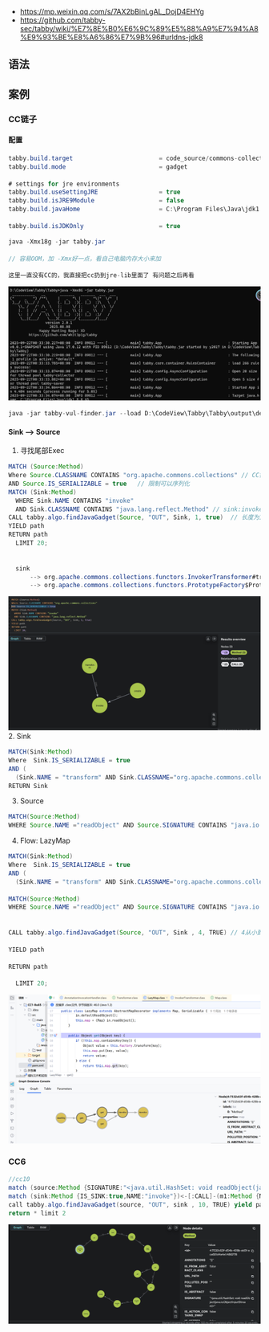 
- https://mp.weixin.qq.com/s/7AX2bBinLgAL_DojD4EHYg
- https://github.com/tabby-sec/tabby/wiki/%E7%8E%B0%E6%9C%89%E5%88%A9%E7%94%A8%E9%93%BE%E8%A6%86%E7%9B%96#urldns-jdk8


## 语法




## 案例

### CC链子

#### 配置
```java
tabby.build.target                        = code_source/commons-collections-3.2.1.jar  
tabby.build.mode                          = gadget

# settings for jre environments  
tabby.build.useSettingJRE                 = true  
tabby.build.isJRE9Module                  = false  
tabby.build.javaHome                      = C:\Program Files\Java\jdk1.8.0_65

tabby.build.isJDKOnly                     = true
```


```java
java -Xmx18g -jar tabby.jar 

// 容易OOM，加 -Xmx好一点，看自己电脑内存大小来加

这里一直没有CC的，我直接把cc扔到jre-lib里面了 有问题之后再看
```

![](media/Pasted%20image%2020250922003530.png)

```java
java -jar tabby-vul-finder.jar --load D:\CodeView\Tabby\Tabby\output\dev --config ./config/db.properties
```



#### Sink  --> Source

1. 寻找尾部Exec
```java
MATCH (Source:Method)
Where Source.CLASSNAME CONTAINS "org.apache.commons.collections" // CC链 限定以下类名
AND Source.IS_SERIALIZABLE = true   // 限制可以序列化
MATCH (Sink:Method)
  WHERE Sink.NAME CONTAINS "invoke"
  AND Sink.CLASSNAME CONTAINS "java.lang.reflect.Method" // sink:invoke
CALL tabby.algo.findJavaGadget(Source, "OUT", Sink, 1, true)  // 长度为1
YIELD path
RETURN path
  LIMIT 20;
  
  
  sink
	  --> org.apache.commons.collections.functors.InvokerTransformer#transform
	  --> org.apache.commons.collections.functors.PrototypeFactory$PrototypeCloneFactory#create
```
![](media/Pasted%20image%2020250922134346.png)  
2. Sink
```java
MATCH(Sink:Method)
Where  Sink.IS_SERIALIZABLE = true
AND (
  (Sink.NAME = "transform" AND Sink.CLASSNAME="org.apache.commons.collections.functors.InvokerTransformer" ) OR Sink.NAME = "create" AND Sink.CLASSNAME="org.apache.commons.collections.functors.PrototypeFactory$PrototypeCloneFactory" )
RETURN Sink
```

3. Source
```java
MATCH(Source:Method)
WHERE Source.NAME ="readObject" AND Source.SIGNATURE CONTAINS "java.io.ObjectInputStream" AND Source.IS_SERIALIZABLE = TRUE AND Source.HAS_PARAMETERS = TRUE
```

4. Flow: LazyMap
```java
MATCH(Sink:Method)
Where  Sink.IS_SERIALIZABLE = true
AND (
  (Sink.NAME = "transform" AND Sink.CLASSNAME="org.apache.commons.collections.functors.InvokerTransformer" ) OR Sink.NAME = "create" AND Sink.CLASSNAME="org.apache.commons.collections.functors.PrototypeFactory$PrototypeCloneFactory" )

MATCH(Source:Method)
WHERE Source.NAME ="readObject" AND Source.SIGNATURE CONTAINS "java.io.ObjectInputStream" AND Source.IS_SERIALIZABLE = TRUE AND Source.HAS_PARAMETERS = TRUE


CALL tabby.algo.findJavaGadget(Source, "OUT", Sink , 4, TRUE) // 4从小到大 好一点

YIELD path

RETURN path

  LIMIT 20;
```
![](media/Pasted%20image%2020250922140452.png)  



### CC6

```java
//cc10
match (source:Method {SIGNATURE:"<java.util.HashSet: void readObject(java.io.ObjectInputStream)>"})-[:CALL]->(m2:Method) where (m2.NAME in ["defaultReadObject","readFloat","readObject"])=false
match (sink:Method {IS_SINK:true,NAME:"invoke"})<-[:CALL]-(m1:Method {NAME:"transform"})
call tabby.algo.findJavaGadget(source, "OUT", sink , 10, TRUE) yield path
return * limit 2
```

![](media/Pasted%20image%2020250926004910.png)  